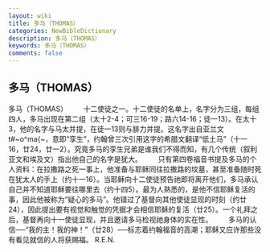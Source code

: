 ```yaml
---
layout: wiki
title: 多马（THOMAS）
categories: NewBibleDictionary
description: 多马（THOMAS）
keywords: 多马（THOMAS）
comments: false
---
```


## 多马（THOMAS）



多马（THOMAS）
　　十二使徒之一。十二使徒的名单上，名字分为三组，每组四人，多马出现在第二组（太十2-4；可三16-19；路六14-16；徒一13）。在太十3，他的名字与马太并提，在徒一13则与腓力并提。这名字出自亚兰文 t#~o^ma{~，意即“孪生”，约翰曾三次引用这字的希腊文翻译“低土马”（十一16，廿24，廿一2）。究竟多马的孪生兄弟是谁我们不得而知，有几个传统（叙利亚文和埃及文）指出他自己的名字是犹大。
　　只有第四卷福音书提及多马的个人资料：在拉撒路之死一事上，他准备与耶稣同往拉撒路的坟墓，甚至准备随时死在犹太人的手上（约十一16）。当耶稣向十二使徒预告祂即将离开他们，多马承认自己并不知道耶稣要往哪里去（约十四5）。最为人熟悉的，是他不信耶稣复活的事，因此他被称为“疑心的多马”。他错过了基督向其他使徒显现的时刻（约廿24），因此提出要有视觉和触觉的凭据才会相信耶稣的复活（廿25）。一个礼拜之后，基督再向十一使徒显现，并且邀请多马检视祂身体的实在性。
　　多马的认信──“我的主！我的神！”（廿28）──标志着约翰福音的高潮；耶稣又应许那些没有看见就信的人将获赐福。
R.E.N.




